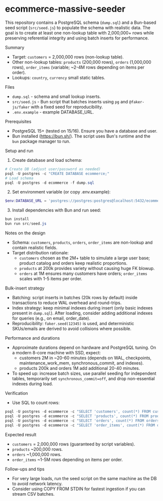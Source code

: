 # ecommerce-massive-seeder

This repository contains a PostgreSQL schema (`dump.sql`) and a Bun-based seed script (`src/seed.js`) to populate the schema with realistic data. The goal is to create at least one non-lookup table with 2,000,000+ rows while preserving referential integrity and using batch inserts for performance.

Summary
- Target: `customers` = 2,000,000 rows (non-lookup table).
- Other non-lookup tables: `products` (200,000 rows), `orders` (1,000,000 rows), `order_items` (variable; ~2-4M rows depending on items per order).
- Lookups: `country`, `currency` small static tables.

Files
- `dump.sql` - schema and small lookup inserts.
- `src/seed.js` - Bun script that batches inserts using `pg` and `@faker-js/faker` with a fixed seed for reproducibility.
- `.env.example` - example DATABASE_URL.

Prerequisites
- PostgreSQL 15+ (tested on 15/16). Ensure you have a database and user.
- Bun installed (https://bun.sh/). The script uses Bun's runtime and the `bun` package manager to run.

Setup and run
1. Create database and load schema:

```powershell
# Create DB (adjust user/password as needed)
psql -U postgres -c "CREATE DATABASE ecommerce;"
# Load schema
psql -U postgres -d ecommerce -f dump.sql
```

2. Set environment variable (or copy .env.example):

```powershell
$env:DATABASE_URL = 'postgres://postgres:postgres@localhost:5432/ecommerce'
```

3. Install dependencies with Bun and run seed:

```powershell
bun install
bun run src/seed.js
```

Notes on the design
- Schema: `customers`, `products`, `orders`, `order_items` are non-lookup and contain realistic fields.
- Target distribution rationale:
  - `customers` chosen as the 2M+ table to simulate a large user base; product catalog and orders keep realistic proportions.
  - `products` at 200k provides variety without causing huge FK blowup.
  - `orders` at 1M ensures many customers have orders; `order_items` scales with 1-5 items per order.

Bulk-insert strategy
- Batching: script inserts in batches (20k rows by default) inside transactions to reduce WAL overhead and round-trips.
- Index strategy: keep minimal indexes during insert (only basic indexes present in `dump.sql`). After loading, consider adding additional indexes for queries (e.g., on email, order_date).
- Reproducibility: `faker.seed(12345)` is used, and deterministic SKUs/emails are derived to avoid collisions where possible.

Performance and durations
- Approximate durations depend on hardware and PostgreSQL tuning. On a modern 8-core machine with SSD, expect:
  - customers 2M in ~20-60 minutes (depends on WAL, checkpoints, maintenance_work_mem, synchronous_commit, and indexes).
  - products 200k and orders 1M add additional 20-40 minutes.
- To speed up: increase batch sizes, use parallel seeding for independent tables, temporarily set `synchronous_commit=off`, and drop non-essential indexes during load.

Verification
- Use SQL to count rows:

```powershell
psql -U postgres -d ecommerce -c "SELECT 'customers', count(*) FROM customers;"
psql -U postgres -d ecommerce -c "SELECT 'products', count(*) FROM products;"
psql -U postgres -d ecommerce -c "SELECT 'orders', count(*) FROM orders;"
psql -U postgres -d ecommerce -c "SELECT 'order_items', count(*) FROM order_items;"
```

Expected result
- `customers` = 2,000,000 rows (guaranteed by script variables).
- `products` ~200,000 rows.
- `orders` ~1,000,000 rows.
- `order_items` ~1-5M rows depending on items per order.

Follow-ups and tips
- For very large loads, run the seed script on the same machine as the DB to avoid network latency.
- Consider using COPY FROM STDIN for fastest ingestion if you can stream CSV batches.
